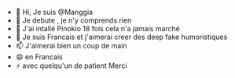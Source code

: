 - 👋 Hi, Je suis  @Manggia
- 👀 Je debute , je n'y comprends rien
- 🌱 J'ai intallé Pinokio 18 fois cela n'a jamais marché 
- 💞️ Je suis Francais et j'aimerai creer des deep fake humoristiques
- 📫 J'aimerai bien un coup de main 
- 😄 en Francais 
- ⚡ avec quelqu'un de patient    Merci

<!---
Manggia/Manggia is a ✨ special ✨ repository because its `README.md` (this file) appears on your GitHub profile.
You can click the Preview link to take a look at your changes.
--->
